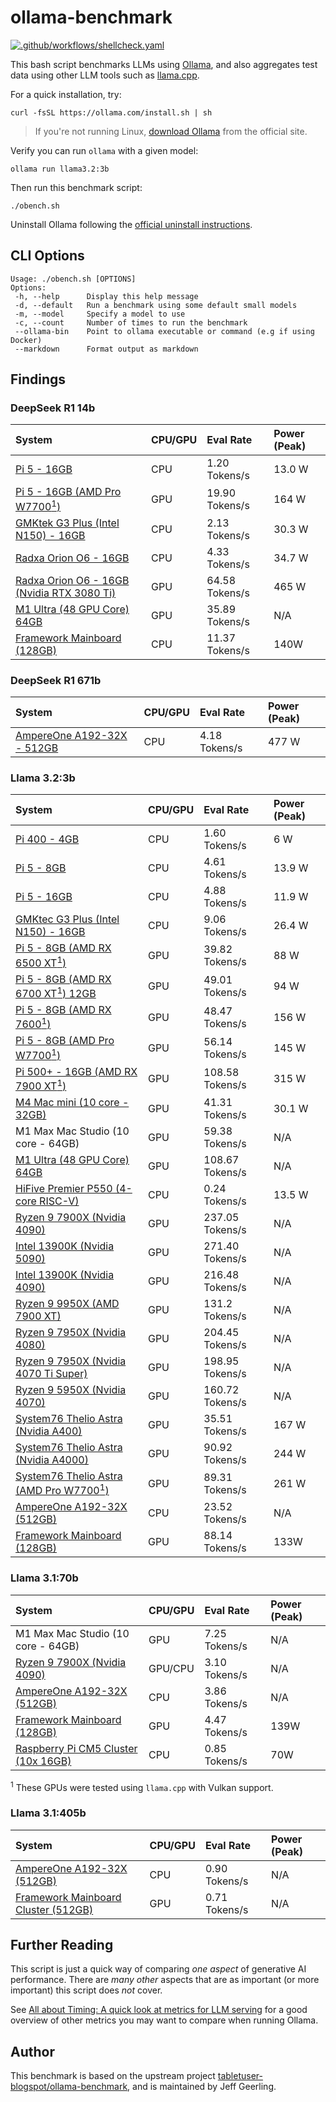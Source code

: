 # ollama-benchmark

[![.github/workflows/shellcheck.yaml](https://github.com/geerlingguy/ollama-benchmark/actions/workflows/shellcheck.yaml/badge.svg)](https://github.com/geerlingguy/ollama-benchmark/actions/workflows/shellcheck.yaml)

This bash script benchmarks LLMs using [Ollama](https://ollama.com), and also aggregates test data using other LLM tools such as [llama.cpp](https://github.com/ggml-org/llama.cpp).

For a quick installation, try:

```
curl -fsSL https://ollama.com/install.sh | sh
```

> If you're not running Linux, [download Ollama](https://ollama.com/download/mac) from the official site.

Verify you can run `ollama` with a given model:

```
ollama run llama3.2:3b
```

Then run this benchmark script:

```
./obench.sh
```

Uninstall Ollama following the [official uninstall instructions](https://github.com/ollama/ollama/blob/main/docs/linux.md#uninstall).

## CLI Options

```
Usage: ./obench.sh [OPTIONS]
Options:
 -h, --help      Display this help message
 -d, --default   Run a benchmark using some default small models
 -m, --model     Specify a model to use
 -c, --count     Number of times to run the benchmark
 --ollama-bin    Point to ollama executable or command (e.g if using Docker)
 --markdown      Format output as markdown
```

## Findings

### DeepSeek R1 14b

| System | CPU/GPU | Eval Rate | Power (Peak) |
| :--- | :--- | :--- | :--- |
| [Pi 5 - 16GB](https://github.com/geerlingguy/ollama-benchmark/issues/7) | CPU | 1.20 Tokens/s | 13.0 W |
| [Pi 5 - 16GB (AMD Pro W7700<sup>1</sup>)](https://github.com/geerlingguy/ollama-benchmark/issues/9) | GPU | 19.90 Tokens/s | 164 W |
| [GMKtek G3 Plus (Intel N150) - 16GB](https://github.com/geerlingguy/ollama-benchmark/issues/12) | CPU | 2.13 Tokens/s | 30.3 W |
| [Radxa Orion O6 - 16GB](https://github.com/geerlingguy/ollama-benchmark/issues/13) | CPU | 4.33 Tokens/s | 34.7 W |
| [Radxa Orion O6 - 16GB (Nvidia RTX 3080 Ti)](https://github.com/geerlingguy/ollama-benchmark/issues/13) | GPU | 64.58 Tokens/s | 465 W |
| [M1 Ultra (48 GPU Core) 64GB](https://github.com/geerlingguy/ollama-benchmark/pull/11) | GPU | 35.89 Tokens/s | N/A |
| [Framework Mainboard (128GB)](https://github.com/geerlingguy/ollama-benchmark/issues/21#issuecomment-3164567688) | CPU | 11.37 Tokens/s | 140W |

### DeepSeek R1 671b

| System | CPU/GPU | Eval Rate | Power (Peak) |
| :--- | :--- | :--- | :--- |
| [AmpereOne A192-32X - 512GB](https://github.com/geerlingguy/ollama-benchmark/issues/10) | CPU | 4.18 Tokens/s | 477 W |

### Llama 3.2:3b

| System | CPU/GPU | Eval Rate | Power (Peak) |
| :--- | :--- | :--- | :--- |
| [Pi 400 - 4GB](https://github.com/geerlingguy/ollama-benchmark/commit/96bab78f2a8e6c996c6810c5e2119274e3eb401a) | CPU | 1.60 Tokens/s | 6 W |
| [Pi 5 - 8GB](https://github.com/geerlingguy/ollama-benchmark/issues/1) | CPU | 4.61 Tokens/s | 13.9 W |
| [Pi 5 - 16GB](https://github.com/geerlingguy/ollama-benchmark/issues/70) | CPU | 4.88 Tokens/s | 11.9 W |
| [GMKtec G3 Plus (Intel N150) - 16GB](https://github.com/geerlingguy/ollama-benchmark/issues/12) | CPU | 9.06 Tokens/s | 26.4 W |
| [Pi 5 - 8GB (AMD RX 6500 XT<sup>1</sup>)](https://github.com/geerlingguy/ollama-benchmark/issues/1) | GPU | 39.82 Tokens/s | 88 W |
| [Pi 5 - 8GB (AMD RX 6700 XT<sup>1</sup>) 12GB](https://github.com/geerlingguy/ollama-benchmark/issues/1) | GPU | 49.01 Tokens/s | 94 W |
| [Pi 5 - 8GB (AMD RX 7600<sup>1</sup>)](https://github.com/geerlingguy/ollama-benchmark/issues/1) | GPU | 48.47 Tokens/s | 156 W |
| [Pi 5 - 8GB (AMD Pro W7700<sup>1</sup>)](https://github.com/geerlingguy/ollama-benchmark/issues/9) | GPU | 56.14 Tokens/s | 145 W |
| [Pi 500+ - 16GB (AMD RX 7900 XT<sup>1</sup>)](https://github.com/geerlingguy/ollama-benchmark/issues/23) | GPU | 108.58 Tokens/s | 315 W |
| [M4 Mac mini (10 core - 32GB)](https://github.com/geerlingguy/ollama-benchmark/issues/2) | GPU | 41.31 Tokens/s | 30.1 W |
| M1 Max Mac Studio (10 core - 64GB) | GPU | 59.38 Tokens/s | N/A |
| [M1 Ultra (48 GPU Core) 64GB](https://github.com/geerlingguy/ollama-benchmark/pull/11) | GPU | 108.67 Tokens/s | N/A |
| [HiFive Premier P550 (4-core RISC-V)](https://github.com/geerlingguy/ollama-benchmark/issues/20) | CPU | 0.24 Tokens/s | 13.5 W |
| [Ryzen 9 7900X (Nvidia 4090)](https://github.com/geerlingguy/ollama-benchmark/pull/11) | GPU | 237.05 Tokens/s | N/A |
| [Intel 13900K (Nvidia 5090)](https://github.com/geerlingguy/ollama-benchmark/pull/18) | GPU | 271.40 Tokens/s | N/A |
| [Intel 13900K (Nvidia 4090)](https://github.com/geerlingguy/ollama-benchmark/pull/11) | GPU | 216.48 Tokens/s | N/A |
| [Ryzen 9 9950X (AMD 7900 XT)](https://github.com/geerlingguy/ollama-benchmark/pull/11) | GPU | 131.2 Tokens/s | N/A |
| [Ryzen 9 7950X (Nvidia 4080)](https://github.com/geerlingguy/ollama-benchmark/pull/11) | GPU | 204.45 Tokens/s | N/A |
| [Ryzen 9 7950X (Nvidia 4070 Ti Super)](https://github.com/geerlingguy/ollama-benchmark/pull/11) | GPU | 198.95 Tokens/s | N/A |
| [Ryzen 9 5950X (Nvidia 4070)](https://github.com/geerlingguy/ollama-benchmark/pull/11) | GPU | 160.72 Tokens/s | N/A |
| [System76 Thelio Astra (Nvidia A400)](https://github.com/geerlingguy/ollama-benchmark/issues/5) | GPU | 35.51 Tokens/s | 167 W |
| [System76 Thelio Astra (Nvidia A4000)](https://github.com/geerlingguy/ollama-benchmark/issues/5) | GPU | 90.92 Tokens/s | 244 W |
| [System76 Thelio Astra (AMD Pro W7700<sup>1</sup>)](https://github.com/geerlingguy/ollama-benchmark/issues/5) | GPU | 89.31 Tokens/s | 261 W |
| [AmpereOne A192-32X (512GB)](https://github.com/geerlingguy/ollama-benchmark/issues/10) | CPU | 23.52 Tokens/s | N/A |
| [Framework Mainboard (128GB)](https://github.com/geerlingguy/ollama-benchmark/issues/21#issuecomment-3164568218) | GPU | 88.14 Tokens/s | 133W |

### Llama 3.1:70b

| System | CPU/GPU | Eval Rate | Power (Peak) |
| :--- | :--- | :--- | :--- |
| M1 Max Mac Studio (10 core - 64GB) | GPU | 7.25 Tokens/s | N/A |
| [Ryzen 9 7900X (Nvidia 4090)](https://github.com/geerlingguy/ollama-benchmark/pull/11) | GPU/CPU | 3.10 Tokens/s | N/A |
| [AmpereOne A192-32X (512GB)](https://github.com/geerlingguy/ollama-benchmark/issues/10) | CPU | 3.86 Tokens/s | N/A |
| [Framework Mainboard (128GB)](https://github.com/geerlingguy/ollama-benchmark/issues/21#issuecomment-3164570464) | GPU | 4.47 Tokens/s | 139W |
| [Raspberry Pi CM5 Cluster (10x 16GB)](https://github.com/geerlingguy/beowulf-ai-cluster/issues/6#issuecomment-3238338502) | CPU | 0.85 Tokens/s | 70W |

<sup>1</sup> These GPUs were tested using `llama.cpp` with Vulkan support.

### Llama 3.1:405b

| System | CPU/GPU | Eval Rate | Power (Peak) |
| :--- | :--- | :--- | :--- |
| [AmpereOne A192-32X (512GB)](https://github.com/geerlingguy/ollama-benchmark/issues/10) | CPU | 0.90 Tokens/s | N/A |
| [Framework Mainboard Cluster (512GB)](https://github.com/geerlingguy/ollama-benchmark/issues/21#issuecomment-3164569199) | GPU | 0.71 Tokens/s | N/A |

## Further Reading

This script is just a quick way of comparing _one aspect_ of generative AI performance. There are _many other_ aspects that are as important (or more important) this script does _not_ cover.

See [All about Timing: A quick look at metrics for LLM serving](https://isaac-chung.github.io/blog/llm-serving) for a good overview of other metrics you may want to compare when running Ollama.

## Author

This benchmark is based on the upstream project [tabletuser-blogspot/ollama-benchmark](https://github.com/tabletuser-blogspot/ollama-benchmark), and is maintained by Jeff Geerling.
